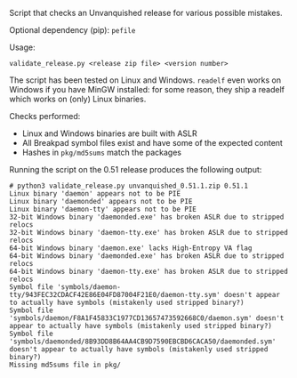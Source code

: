 Script that checks an Unvanquished release for various possible mistakes.

Optional dependency (pip): `pefile`

Usage:

    validate_release.py <release zip file> <version number>

The script has been tested on Linux and Windows. `readelf` even works on Windows if you have MinGW installed: for some reason, they ship a readelf which works on (only) Linux binaries.

Checks performed:
- Linux and Windows binaries are built with ASLR
- All Breakpad symbol files exist and have some of the expected content
- Hashes in `pkg/md5sums` match the packages

Running the script on the 0.51 release produces the following output:

    # python3 validate_release.py unvanquished_0.51.1.zip 0.51.1
    Linux binary 'daemon' appears not to be PIE
    Linux binary 'daemonded' appears not to be PIE
    Linux binary 'daemon-tty' appears not to be PIE
    32-bit Windows binary 'daemonded.exe' has broken ASLR due to stripped relocs
    32-bit Windows binary 'daemon-tty.exe' has broken ASLR due to stripped relocs
    64-bit Windows binary 'daemon.exe' lacks High-Entropy VA flag
    64-bit Windows binary 'daemonded.exe' has broken ASLR due to stripped relocs
    64-bit Windows binary 'daemon-tty.exe' has broken ASLR due to stripped relocs
    Symbol file 'symbols/daemon-tty/943FEC32CDACF42E86E04FD87004F21E0/daemon-tty.sym' doesn't appear to actually have symbols (mistakenly used stripped binary?)
    Symbol file 'symbols/daemon/F8A1F45833C1977CD13657473592668C0/daemon.sym' doesn't appear to actually have symbols (mistakenly used stripped binary?)
    Symbol file 'symbols/daemonded/8B93DD8B64AA4CB9D7590EBCBD6CACA50/daemonded.sym' doesn't appear to actually have symbols (mistakenly used stripped binary?)
    Missing md5sums file in pkg/
